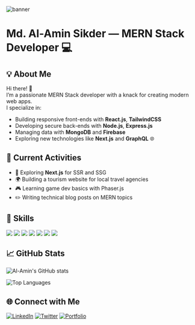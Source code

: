 <!-- Banner -->
![banner](https://i.ibb.co/C5b4ZbjY/DDDDD.png)

# Md. Al-Amin Sikder — MERN Stack Developer 💻

## 💡 About Me
Hi there! 👋  
I’m a passionate MERN Stack developer with a knack for creating modern web apps.  
I specialize in:
- Building responsive front-ends with **React.js**, **TailwindCSS**
- Developing secure back-ends with **Node.js**, **Express.js**
- Managing data with **MongoDB** and **Firebase**
- Exploring new technologies like **Next.js** and **GraphQL** 🌐

## 🚀 Current Activities
- 🔭 Exploring **Next.js** for SSR and SSG
- 🌍 Building a tourism website for local travel agencies
- 🎮 Learning game dev basics with Phaser.js
- ✏️ Writing technical blog posts on MERN topics

## 🧰 Skills
<p align="left">
  <img src="https://img.shields.io/badge/-JavaScript-000000?style=flat&logo=javascript" />
  <img src="https://img.shields.io/badge/-React-000000?style=flat&logo=react" />
  <img src="https://img.shields.io/badge/-Node.js-000000?style=flat&logo=node.js" />
  <img src="https://img.shields.io/badge/-Express-000000?style=flat&logo=express" />
  <img src="https://img.shields.io/badge/-MongoDB-000000?style=flat&logo=mongodb" />
  <img src="https://img.shields.io/badge/-Firebase-000000?style=flat&logo=firebase" />
  <img src="https://img.shields.io/badge/-Tailwind_CSS-000000?style=flat&logo=tailwind-css" />
</p>

## 📈 GitHub Stats
![Al-Amin's GitHub stats](https://github-readme-stats.vercel.app/api?username=Al-AminSikder&show_icons=true&theme=radical)

![Top Languages](https://github-readme-stats.vercel.app/api/top-langs/?username=Al-AminSikder&layout=compact&theme=radical)


## 🌐 Connect with Me
[![LinkedIn](https://img.shields.io/badge/-LinkedIn-0A66C2?style=flat&logo=linkedin)](https://www.linkedin.com/in/your-profile-url)
[![Twitter](https://img.shields.io/badge/-Twitter-1DA1F2?style=flat&logo=twitter)](https://twitter.com/your-profile-url)
[![Portfolio](https://img.shields.io/badge/-Portfolio-000000?style=flat)](https://your-portfolio-url.com)
